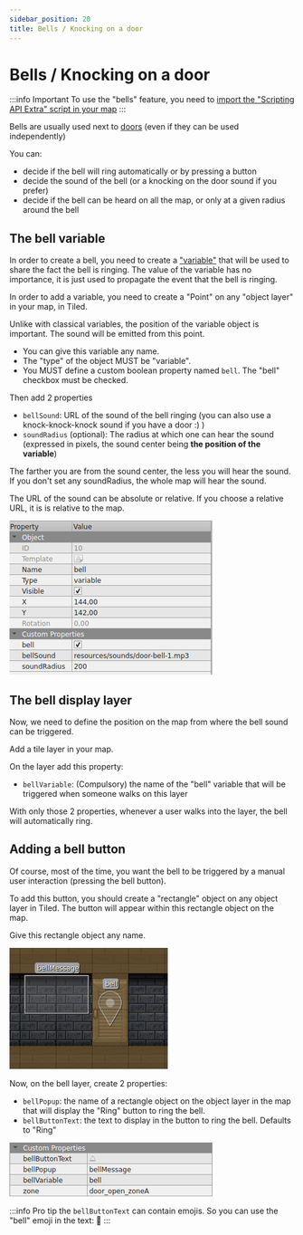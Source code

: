 ```yaml
---
sidebar_position: 20
title: Bells / Knocking on a door
---
```


# Bells / Knocking on a door

:::info Important
To use the "bells" feature, you need to [import the "Scripting API Extra" script in your map](/developer/map-scripting/scripting-api-extra/#importing-the-extended-features)
:::

Bells are usually used next to [doors](doors) (even if they can be used independently)

You can:

-   decide if the bell will ring automatically or by pressing a button
-   decide the sound of the bell (or a knocking on the door sound if you prefer)
-   decide if the bell can be heard on all the map, or only at a given radius around the bell

## The bell variable

In order to create a bell, you need to create a ["variable"](/developer/map-scripting/references/api-state) that will
be used to share the fact the bell is ringing.
The value of the variable has no importance, it is just used to propagate the event that the bell is ringing.

In order to add a variable, you need to create a "Point" on any "object layer" in your map, in Tiled.

Unlike with classical variables, the position of the variable object is important. The sound will be emitted from this point.

-   You can give this variable any name.
-   The "type" of the object MUST be "variable".
-   You MUST define a custom boolean property named `bell`. The "bell" checkbox must be checked.

Then add 2 properties

-   `bellSound`: URL of the sound of the bell ringing (you can also use a knock-knock-knock sound if you have a door :) )
-   `soundRadius` (optional): The radius at which one can hear the sound (expressed in pixels, the sound center being **the position of the variable**)

The farther you are from the sound center, the less you will hear the sound. If you don't set any soundRadius, the whole
map will hear the sound.

The URL of the sound can be absolute or relative. If you choose a relative URL, it is is relative to the map.

![Bell Variable](images/bell_variable.png)

## The bell display layer

Now, we need to define the position on the map from where the bell sound can be triggered.

Add a tile layer in your map.

On the layer add this property:

-   `bellVariable`: (Compulsory) the name of the "bell" variable that will be triggered when someone walks on this layer

With only those 2 properties, whenever a user walks into the layer, the bell will automatically ring.

## Adding a bell button

Of course, most of the time, you want the bell to be triggered by a manual user interaction (pressing the bell button).

To add this button, you should create a "rectangle" object on any object layer in Tiled. The button will appear within this
rectangle object on the map.

Give this rectangle object any name.

![Bell Popup](images/bell_popup.png)

Now, on the bell layer, create 2 properties:

-   `bellPopup`: the name of a rectangle object on the object layer in the map that will display the "Ring" button to ring the bell.
-   `bellButtonText`: the text to display in the button to ring the bell. Defaults to "Ring"

![Bell Layer](images/bell_layer.png)

:::info Pro tip
the `bellButtonText` can contain emojis. So you can use the "bell" emoji in the text: 🔔
:::
